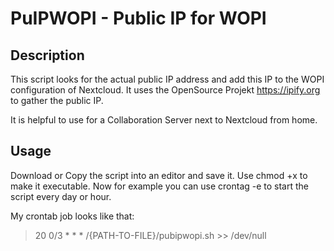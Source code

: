 # PuIPWOPI - Public IP for WOPI
## Description
This script looks for the actual public IP address and add this IP to the WOPI configuration of Nextcloud.
It uses the OpenSource Projekt https://ipify.org to gather the public IP.

It is helpful to use for a Collaboration Server next to Nextcloud from home.

## Usage
Download or Copy the script into an editor and save it.
Use chmod +x to make it executable.
Now for example you can use crontag -e to start the script every day or hour.

My crontab job looks like that:

 > 20 0/3 * * * /{PATH-TO-FILE}/pubipwopi.sh >> /dev/null
